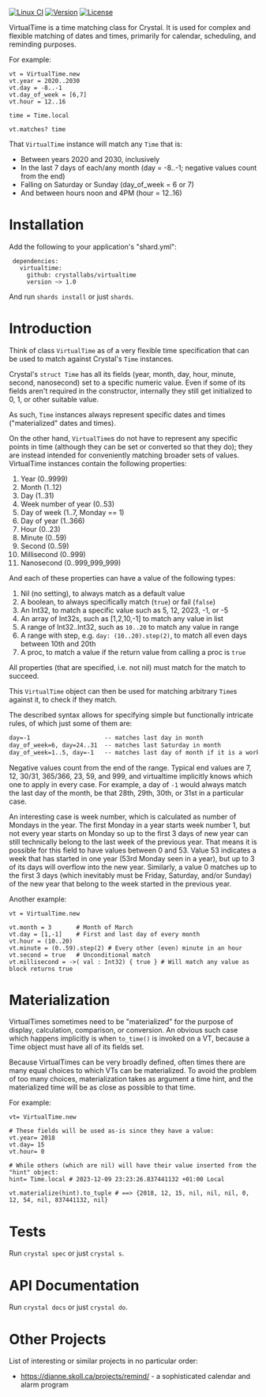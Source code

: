 [![Linux CI](https://github.com/crystallabs/virtualtime/workflows/Linux%20CI/badge.svg)](https://github.com/crystallabs/virtualtime/actions?query=workflow%3A%22Linux+CI%22+event%3Apush+branch%3Amaster)
[![Version](https://img.shields.io/github/tag/crystallabs/virtualtime.svg?maxAge=360)](https://github.com/crystallabs/virtualtime/releases/latest)
[![License](https://img.shields.io/github/license/crystallabs/virtualtime.svg)](https://github.com/crystallabs/virtualtime/blob/master/LICENSE)

VirtualTime is a time matching class for Crystal.
It is used for complex and flexible matching of dates and times, primarily for calendar, scheduling, and reminding purposes.

For example:

```cr
vt = VirtualTime.new
vt.year = 2020..2030
vt.day = -8..-1
vt.day_of_week = [6,7]
vt.hour = 12..16

time = Time.local

vt.matches? time
```

That `VirtualTime` instance will match any `Time` that is:

- Between years 2020 and 2030, inclusively
- In the last 7 days of each/any month (day = -8..-1; negative values count from the end)
- Falling on Saturday or Sunday (day_of_week = 6 or 7)
- And between hours noon and 4PM (hour = 12..16)

# Installation

Add the following to your application's "shard.yml":

```
 dependencies:
   virtualtime:
     github: crystallabs/virtualtime
     version ~> 1.0
```

And run `shards install` or just `shards`.

# Introduction

Think of class `VirtualTime` as of a very flexible time specification that can be used to
match against Crystal's `Time` instances.

Crystal's `struct Time` has all its fields (year, month, day, hour, minute, second, nanosecond) set
to a specific numeric value. Even if some of its fields aren't required in the constructor,
internally they still get initialized to 0, 1, or other suitable value.

As such, `Time` instances always represent specific dates and times ("materialized" dates and times).

On the other hand, `VirtualTime`s do not have to represent any specific points in time (although they can
be set or converted so that they do); they are instead intended for conveniently matching broader sets of
values. VirtualTime instances contain the following properties:

1. Year (0..9999)
1. Month (1..12)
1. Day (1..31)
1. Week number of year (0..53)
1. Day of week (1..7, Monday == 1)
1. Day of year (1..366)
1. Hour (0..23)
1. Minute (0..59)
1. Second (0..59)
1. Millisecond (0..999)
1. Nanosecond (0..999_999_999)

And each of these properties can have a value of the following types:

1. Nil (no setting), to always match as a default value
1. A boolean, to always specifically match (`true`) or fail (`false`)
1. An Int32, to match a specific value such as 5, 12, 2023, -1, or -5
1. An array of Int32s, such as [1,2,10,-1] to match any value in list
1. A range of Int32..Int32, such as `10..20` to match any value in range
1. A range with step, e.g. `day: (10..20).step(2)`, to match all even days between 10th and 20th
1. A proc, to match a value if the return value from calling a proc is `true`

All properties (that are specified, i.e. not nil) must match for the match to succeed.

This `VirtualTime` object can then be used for matching arbitrary `Time`s against it, to check if
they match.

The described syntax allows for specifying simple but functionally intricate
rules, of which just some of them are:

```txt
day=-1                     -- matches last day in month
day_of_week=6, day=24..31  -- matches last Saturday in month
day_of_week=1..5, day=-1   -- matches last day of month if it is a workday
```

Negative values count from the end of the range. Typical end values are 7, 12, 30/31, 365/366,
23, 59, and 999, and virtualtime implicitly knows which one to apply in every case. For example,
a day of `-1` would always match the last day of the month, be that 28th, 29th, 30th, or 31st in a
particular case.

An interesting case is week number, which is calculated as number of Mondays in the year.
The first Monday in a year starts week number 1, but not every year starts on Monday so up to
the first 3 days of new year can still technically belong to the last week of the previous year.
That means it
is possible for this field to have values between 0 and 53. Value 53 indicates a week that has
started in one year (53rd Monday seen in a year), but up to 3 of its days will overflow into
the new year. Similarly, a value 0 matches up to the first 3 days (which inevitably must be
Friday, Saturday, and/or Sunday) of the new year that belong to the week started in the
previous year.

Another example:

```cr
vt = VirtualTime.new

vt.month = 3       # Month of March
vt.day = [1,-1]    # First and last day of every month
vt.hour = (10..20)
vt.minute = (0..59).step(2) # Every other (even) minute in an hour
vt.second = true   # Unconditional match
vt.millisecond = ->( val : Int32) { true } # Will match any value as block returns true
```

# Materialization

VirtualTimes sometimes need to be "materialized" for
the purpose of display, calculation, comparison, or conversion. An obvious such case
which happens implicitly is when `to_time()` is invoked on a VT, because a Time object
must have all of its fields set.

Because VirtualTimes can be very broadly defined, often times there are many equal
choices to which VTs can be materialized. To avoid the problem of too many choices,
materialization takes as argument a time hint,
and the materialized time will be as close as possible to that time.

For example:

```crystal
vt= VirtualTime.new

# These fields will be used as-is since they have a value:
vt.year= 2018
vt.day= 15
vt.hour= 0

# While others (which are nil) will have their value inserted from the "hint" object:
hint= Time.local # 2023-12-09 23:23:26.837441132 +01:00 Local

vt.materialize(hint).to_tuple # ==> {2018, 12, 15, nil, nil, nil, 0, 12, 54, nil, 837441132, nil}
```

# Tests

Run `crystal spec` or just `crystal s`.

# API Documentation

Run `crystal docs` or just `crystal do`.

# Other Projects

List of interesting or similar projects in no particular order:

- https://dianne.skoll.ca/projects/remind/ - a sophisticated calendar and alarm program
